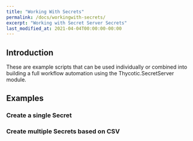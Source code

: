 ```yaml
---
title: "Working With Secrets"
permalink: /docs/workingwith-secrets/
excerpt: "Working with Secret Server Secrets"
last_modified_at: 2021-04-04T00:00:00-00:00
---
```


## Introduction

These are example scripts that can be used individually or combined into building a full workflow automation using the Thycotic.SecretServer module.

## Examples

### Create a single Secret

### Create multiple Secrets based on CSV